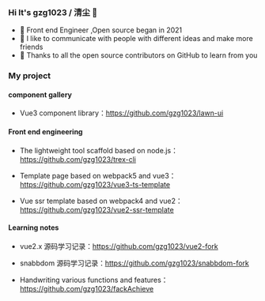 ### Hi It's gzg1023 / 清尘 🥳
- 🎡  Front end Engineer ,Open source began in 2021
- 👾   I like to communicate with people with different ideas and make more friends
- 🦀   Thanks to all the open source contributors on GitHub to learn from you


### My project

#### component gallery

- Vue3 component library：https://github.com/gzg1023/lawn-ui

####  Front end engineering

- The lightweight tool scaffold based on node.js：https://github.com/gzg1023/trex-cli

- Template page based on webpack5 and vue3： https://github.com/gzg1023/vue3-ts-template

- Vue ssr template based on webpack4 and vue2：https://github.com/gzg1023/vue2-ssr-template

#### Learning notes

- vue2.x 源码学习记录：https://github.com/gzg1023/vue2-fork

- snabbdom 源码学习记录：https://github.com/gzg1023/snabbdom-fork

- Handwriting various functions and features：https://github.com/gzg1023/fackAchieve
